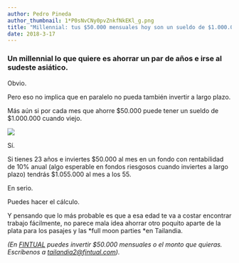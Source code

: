 ```yaml
---
author: Pedro Pineda
author_thumbnail: 1*P0sNvCNy0pvZnkfNkEKl_g.png
title: "Millennial: tus $50.000 mensuales hoy son un sueldo de $1.000.000 en el futuro."
date: 2018-3-17
---
```


### Un millennial lo que quiere es ahorrar un par de años e irse al sudeste asiático.

Obvio.

Pero eso no implica que en paralelo no pueda también invertir a largo plazo.

Más aún si por cada mes que ahorre $50.000 puede tener un sueldo de $1.000.000 cuando viejo.

![](https://cdn-images-1.medium.com/max/2000/1*RiIgaWhBoYO9D-tpeAaTvg.png)

Sí.

Si tienes 23 años e inviertes $50.000 al mes en un fondo con rentabilidad de 10% anual (algo esperable en fondos riesgosos cuando inviertes a largo plazo) tendrás $1.055.000 al mes a los 55.

En serio.

Puedes hacer el cálculo.

Y pensando que lo más probable es que a esa edad te va a costar encontrar trabajo fácilmente, no parece mala idea ahorrar otro poquito aparte de la plata para los pasajes y las *full moon parties *en Tailandia.

*(En [FINTUAL](http://www.fintual.com) puedes invertir $50.000 mensuales o el monto que quieras. Escríbenos a tailandia2@fintual.com).*
